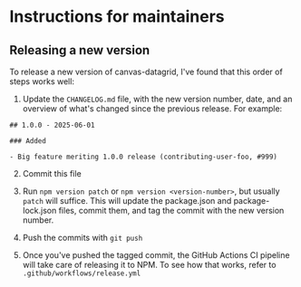 # Instructions for maintainers

## Releasing a new version

To release a new version of canvas-datagrid, I've found that this order of steps works well:

1. Update the `CHANGELOG.md` file, with the new version number, date, and an overview of what's changed since the previous release. For example:

```
## 1.0.0 - 2025-06-01

### Added

- Big feature meriting 1.0.0 release (contributing-user-foo, #999)
```

2. Commit this file

3. Run `npm version patch` or `npm version <version-number>`, but usually `patch` will suffice. This will update the package.json and package-lock.json files, commit them, and tag the commit with the new version number.

4. Push the commits with `git push`

5. Once you've pushed the tagged commit, the GitHub Actions CI pipeline will take care of releasing it to NPM. To see how that works, refer to `.github/workflows/release.yml`
